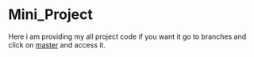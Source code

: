# Mini_Project
  Here i am providing my all project code 
  if you want it go to branches and click on <a href=''>master</a> and access it. 
